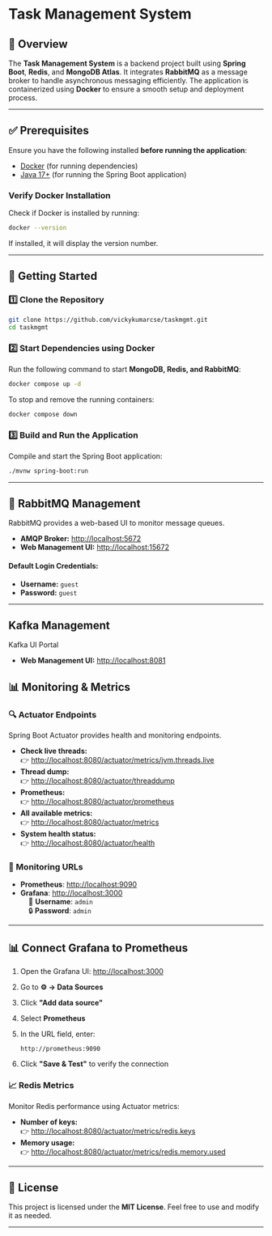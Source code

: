 # Task Management System

## 📌 Overview
The **Task Management System** is a backend project built using **Spring Boot**, **Redis**, and **MongoDB Atlas**. It integrates **RabbitMQ** as a message broker to handle asynchronous messaging efficiently. The application is containerized using **Docker** to ensure a smooth setup and deployment process.

---

## ✅ Prerequisites
Ensure you have the following installed **before running the application**:
- [Docker](https://www.docker.com/) (for running dependencies)
- [Java 17+](https://adoptium.net/) (for running the Spring Boot application)

### **Verify Docker Installation**
Check if Docker is installed by running:
```sh
docker --version
```
If installed, it will display the version number.

---

## 🚀 Getting Started

### **1️⃣ Clone the Repository**
```sh
git clone https://github.com/vickykumarcse/taskmgmt.git
cd taskmgmt
```

### **2️⃣ Start Dependencies using Docker**
Run the following command to start **MongoDB, Redis, and RabbitMQ**:
```sh
docker compose up -d
```
To stop and remove the running containers:
```sh
docker compose down
```

### **3️⃣ Build and Run the Application**
Compile and start the Spring Boot application:
```sh
./mvnw spring-boot:run
```

---

## 📨 RabbitMQ Management
RabbitMQ provides a web-based UI to monitor message queues.

- **AMQP Broker:** [http://localhost:5672](http://localhost:5672)
- **Web Management UI:** [http://localhost:15672](http://localhost:15672)

#### **Default Login Credentials:**
- **Username:** `guest`
- **Password:** `guest`

---

## Kafka Management
Kafka UI Portal
- **Web Management UI:** [http://localhost:8081](http://localhost:8081)


## 📊 Monitoring & Metrics
### **🔍 Actuator Endpoints**
Spring Boot Actuator provides health and monitoring endpoints.

- **Check live threads:**  
  👉 [http://localhost:8080/actuator/metrics/jvm.threads.live](http://localhost:8080/actuator/metrics/jvm.threads.live)
- **Thread dump:**  
  👉 [http://localhost:8080/actuator/threaddump](http://localhost:8080/actuator/threaddump)
- **Prometheus:**  
  👉 [http://localhost:8080/actuator/prometheus](http://localhost:8080/actuator/prometheus)
- **All available metrics:**  
  👉 [http://localhost:8080/actuator/metrics](http://localhost:8080/actuator/metrics)
- **System health status:**  
  👉 [http://localhost:8080/actuator/health](http://localhost:8080/actuator/health)

### 🔗 Monitoring URLs

- **Prometheus**: [http://localhost:9090](http://localhost:9090)
- **Grafana**: [http://localhost:3000](http://localhost:3000)  
  &nbsp;&nbsp;&nbsp;&nbsp;👤 **Username**: `admin`  
  &nbsp;&nbsp;&nbsp;&nbsp;🔒 **Password**: `admin`

---

## 📊 Connect Grafana to Prometheus

1. Open the Grafana UI: [http://localhost:3000](http://localhost:3000)
2. Go to **⚙️ → Data Sources**
3. Click **"Add data source"**
4. Select **Prometheus**
5. In the URL field, enter:

   ```
   http://prometheus:9090
   ```

6. Click **"Save & Test"** to verify the connection

### **📈 Redis Metrics**
Monitor Redis performance using Actuator metrics:

- **Number of keys:**  
  👉 [http://localhost:8080/actuator/metrics/redis.keys](http://localhost:8080/actuator/metrics/redis.keys)
- **Memory usage:**  
  👉 [http://localhost:8080/actuator/metrics/redis.memory.used](http://localhost:8080/actuator/metrics/redis.memory.used)

---

## 📝 License
This project is licensed under the **MIT License**. Feel free to use and modify it as needed.

---